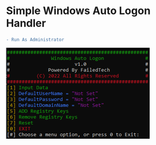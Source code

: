 # Simple Windows Auto Logon Handler
```diff
- Run As Administrator
```

![ScreenShot](https://github.com/FailedTech/Batch-Scripts/blob/main/Windows%20Auto%20Logon/Menu.png?raw=true)
